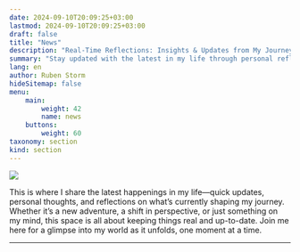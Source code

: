 ```yaml
---
date: 2024-09-10T20:09:25+03:00
lastmod: 2024-09-10T20:09:25+03:00
draft: false
title: "News"
description: "Real-Time Reflections: Insights & Updates from My Journey"
summary: "Stay updated with the latest in my life through personal reflections, real-time updates, and insights into my journey. Explore my thoughts and experiences as they happen, offering a genuine glimpse into my world."
lang: en
author: Ruben Storm
hideSitemap: false
menu: 
    main:
        weight: 42
        name: news
    buttons:
        weight: 60
taxonomy: section
kind: section
---
```

![][HeaderImage]

This is where I share the latest happenings in my life—quick updates, personal thoughts, and reflections on what’s currently shaping my journey. Whether it’s a new adventure, a shift in perspective, or just something on my mind, this space is all about keeping things real and up-to-date. Join me here for a glimpse into my world as it unfolds, one moment at a time.

---


[HeaderImage]: /images/header-news.webp